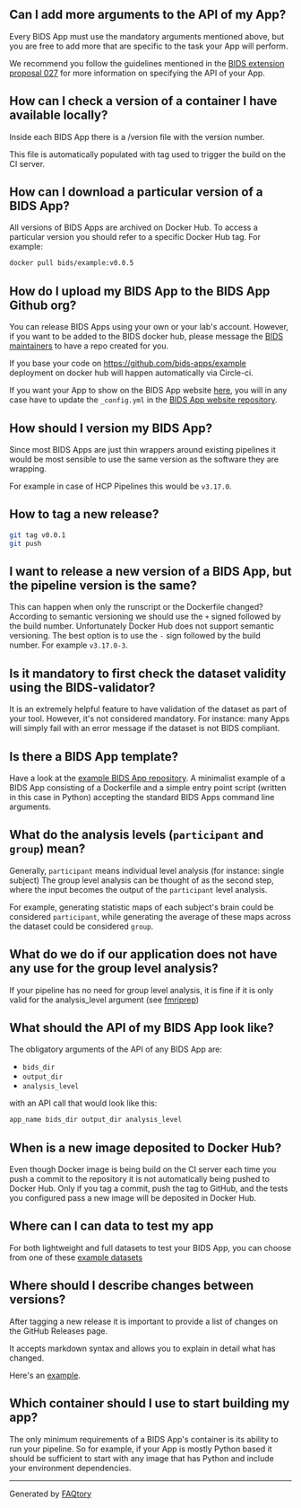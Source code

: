 ## Can I add more arguments to the API of my App?

Every BIDS App must use the mandatory arguments mentioned above, but you are
free to add more that are specific to the task your App will perform.

We recommend you follow the guidelines mentioned in the
[BIDS extension proposal 027](https://bids.neuroimaging.io/bep027)
for more information on specifying the API of your App.

## How can I check a version of a container I have available locally?

Inside each BIDS App there is a /version file with the version number.

This file is automatically populated with tag used to trigger the build on the CI server.

## How can I download a particular version of a BIDS App?

All versions of BIDS Apps are archived on Docker Hub. To access a particular
version you should refer to a specific Docker Hub tag. For example:

```bash
docker pull bids/example:v0.0.5
```

## How do I upload my BIDS App to the BIDS App Github org?

You can release BIDS Apps using your own or your lab's account.
However, if you want to be added to the BIDS docker hub,
please message the [BIDS maintainers](mailto:bids.maintenance+apps@gmail.com)
to have a repo created for you.

If you base your code on <https://github.com/bids-apps/example> deployment on
docker hub will happen automatically via Circle-ci.

If you want your App to show on the BIDS App website
[here](https://bids-apps.neuroimaging.io/apps/), you will in any case have to
update the `_config.yml` in the
[BIDS App website repository](https://github.com/bids-apps/bids-apps.github.io.git).

## How should I version my BIDS App?

Since most BIDS Apps are just thin wrappers around existing pipelines it would
be most sensible to use the same version as the software they are wrapping.

For example in case of HCP Pipelines this would be `v3.17.0`.

## How to tag a new release?

```bash
git tag v0.0.1
git push
```

## I want to release a new version of a BIDS App, but the pipeline version is the same?

This can happen when only the runscript or the Dockerfile changed?
According to semantic versioning we should use the `+` signed followed by the build number.
Unfortunately Docker Hub does not support semantic versioning.
The best option is to use the `-` sign followed by the build number.
For example `v3.17.0-3`.

## Is it mandatory to first check the dataset validity using the BIDS-validator?

It is an extremely helpful feature to have validation of the dataset as part of your tool.
However, it's not considered mandatory.
For instance: many Apps will
simply fail with an error message if the dataset is not BIDS compliant.

## Is there a BIDS App template?

Have a look at the
[example BIDS App repository](https://github.com/bids-apps/example). A
minimalist example of a BIDS App consisting of a Dockerfile and a simple entry
point script (written in this case in Python) accepting the standard BIDS Apps
command line arguments.

## What do the analysis levels (`participant` and `group`) mean?

Generally, `participant` means individual level analysis (for instance: single
subject) The group level analysis can be thought of as the second step, where
the input becomes the output of the `participant` level analysis.

For example, generating statistic maps of each subject's brain could be
considered `participant`, while generating the average of these maps across the
dataset could be considered `group`.

## What do we do if our application does not have any use for the group level analysis?

If your pipeline has no need for group level analysis, it is fine if it is only
valid for the analysis_level argument (see
[fmriprep](https://fmriprep.readthedocs.io/en/latest/usage.html))

## What should the API of my BIDS App look like?

The obligatory arguments of the API of any BIDS App are:

-   `bids_dir`
-   `output_dir`
-   `analysis_level`

with an API call that would look like this:

```bash
app_name bids_dir output_dir analysis_level
```

## When is a new image deposited to Docker Hub?

Even though Docker image is being build on the CI server each time
you push a commit to the repository it is not automatically being pushed to Docker Hub.
Only if you tag a commit, push the tag to GitHub,
and the tests you configured pass a new image will be deposited in Docker Hub.

## Where can I can data to test my app

For both lightweight and full datasets to test your BIDS App, you can choose
from one of these
[example datasets](https://bids-standard.github.io/bids-starter-kit/dataset_examples.html)

## Where should I describe changes between versions?

After tagging a new release it is important to provide a list of changes
on the GitHub Releases page.

It accepts markdown syntax and allows you to explain in detail what has changed.

Here's an [example](https://github.com/bids-apps/example/releases).

## Which container should I use to start building my app?

The only minimum requirements of a BIDS App's container is its ability to run
your pipeline. So for example, if your App is mostly Python based it should be
sufficient to start with any image that has Python and include your environment
dependencies.

<hr>

Generated by [FAQtory](https://github.com/willmcgugan/faqtory)
